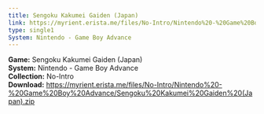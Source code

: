 ```yaml
---
title: Sengoku Kakumei Gaiden (Japan)
link: https://myrient.erista.me/files/No-Intro/Nintendo%20-%20Game%20Boy%20Advance/Sengoku%20Kakumei%20Gaiden%20(Japan).zip
type: single1
System: Nintendo - Game Boy Advance
---
```

<b>Game:</b> Sengoku Kakumei Gaiden (Japan)<br>
<b>System:</b> Nintendo - Game Boy Advance<br>
<b>Collection:</b> No-Intro<br>
<b>Download:</b> https://myrient.erista.me/files/No-Intro/Nintendo%20-%20Game%20Boy%20Advance/Sengoku%20Kakumei%20Gaiden%20(Japan).zip